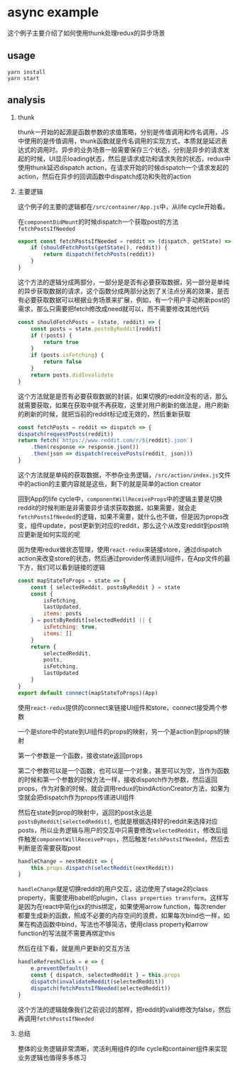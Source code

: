 # async example 
这个例子主要介绍了如何使用thunk处理redux的异步场景

## usage
```
yarn install
yarn start
```

## analysis
1. thunk
	
	thunk一开始的起源是函数参数的求值策略，分别是传值调用和传名调用，JS中使用的是传值调用，thunk函数就是传名调用的实现方式，本质就是延迟表达式的调用时。异步的业务场景一般需要保存三个状态，分别是异步的请求发起的时候，UI显示loading状态，然后是请求成功和请求失败的状态，redux中使用thunk延迟dispatch action，在请求开始的时候dispatch一个请求发起的action，然后在异步的回调函数中dispatch成功和失败的action

2. 主要逻辑

	这个例子的主要的逻辑都在`/src/container/App.js`中，从life cycle开始看。
	
	在`componentDidMount`的时候dispatch一个获取post的方法`fetchPostsIfNeeded`  

	```js
	export const fetchPostsIfNeeded = reddit => (dispatch, getState) => {
		if (shouldFetchPosts(getState(), reddit)) {
			return dispatch(fetchPosts(reddit))
		}
	}
	```
	这个方法的逻辑分成两部分，一部分是是否有必要获取数据，另一部分是单纯的异步获取数据的请求，这个函数分成两部分达到了关注点分离的效果，是否有必要获取数据可以根据业务场景来扩展，例如，有一个用户手动刷新post的需求，那么只需要把fetch修改成need就可以，而不需要修改其他代码

	```js
	const shouldFetchPosts = (state, reddit) => {
		const posts = state.postsByReddit[reddit]
		if (!posts) {
			return true
		}
		if (posts.isFetching) {
			return false
		}
		return posts.didInvalidate
	}	
	```
	这个方法就是是否有必要获取数据的封装，如果切换的reddit没有的话，那么就需要获取，如果在获取中就不再获取，这里对用户刷新的做法是，用户刷新的刷新的时候，就把当前的reddit标记成无效的，然后重新获取

	```js
	const fetchPosts = reddit => dispatch => {
	dispatch(requestPosts(reddit))
	return fetch(`https://www.reddit.com/r/${reddit}.json`)
		.then(response => response.json())
		.then(json => dispatch(receivePosts(reddit, json)))
	}	
	```
	这个方法就是单纯的获取数据，不参杂业务逻辑，`/src/action/index.js`文件中的action的主要内容就是这些，剩下的就是简单的action creator

	回到App的life cycle中，`componentWillReceiveProps`中的逻辑主要是切换reddit的时候判断是非需要异步请求获取数据，如果需要，就会走`fetchPostsIfNeeded`的逻辑，如果不需要，就什么也不做，但是因为props改变，组件update，post更新到对应的reddit，那么这个从改变reddit到post响应更新是如何实现的呢

	因为使用redux做状态管理，使用`react-redux`来链接store，通过dispatch action来改变store的状态，然后通过provider传递到UI组件，在App文件的最下方，我们可以看到链接的逻辑

	```js
	const mapStateToProps = state => {
		const { selectedReddit, postsByReddit } = state
		const {
			isFetching,
			lastUpdated,
			items: posts
		} = postsByReddit[selectedReddit] || {
			isFetching: true,
			items: []
		}
		return {
			selectedReddit,
			posts,
			isFetching,
			lastUpdated
		}
	}
	export default connect(mapStateToProps)(App)		
	```
	使用`react-redux`提供的connect来链接UI组件和store，connect接受两个参数
	
	一个是store中的state到UI组件的props的映射，另一个是action到props的映射
	
	第一个参数是一个函数，接收state返回props
	
	第二个参数可以是一个函数，也可以是一个对象，甚至可以为空，当作为函数的时候和第一个参数的时候方法一样，接收dispatch作为参数，然后返回props，作为对象的时候，就会调用redux的bindActionCreator方法，如果为空就会把dispatch作为props传递进UI组件

	然后在state到prop的映射中，返回的post永远是`postsByReddit[selectedReddit]`, 也就是根据选择好的reddit来选择对应posts，所以业务逻辑与用户的交互中只需要修改`selectedReddit`，修改后组件触发`componentWillReceiveProps`，然后触发`fetchPostsIfNeeded`，然后去判断是否需要获取post

	```js
	handleChange = nextReddit => {
		this.props.dispatch(selectReddit(nextReddit))
	}	
	```
	`handleChange`就是切换reddit的用户交互，这边使用了stage2的class property，需要使用babel的plugin，`Class properties transform`，这样写是因为在react中简化jsx的this绑定，如果使用arrow function，每次render都要生成新的函数，照成不必要的内存空间的浪费，如果每次bind也一样，如果在构造函数中bind，写法也不够简洁，使用class property和arrow function的写法就不需要再绑定this

	然后在往下看，就是用户更新的交互方法

	```js
	handleRefreshClick = e => {
		e.preventDefault()
		const { dispatch, selectedReddit } = this.props
		dispatch(invalidateReddit(selectedReddit))
		dispatch(fetchPostsIfNeeded(selectedReddit))
	}	
	```
	这个方法的逻辑就像我们之前说过的那样，把reddit的valid修改为false，然后再调用`fetchPostsIfNeeded`

3. 总结

	整体的业务逻辑非常清晰，灵活利用组件的life cycle和container组件来实现业务逻辑也值得多多练习